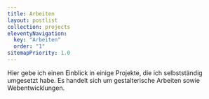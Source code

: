 ```yaml
---
title: Arbeiten
layout: postlist
collection: projects
eleventyNavigation:
  key: "Arbeiten"
  order: "1"
sitemapPriority: 1.0
---
```

Hier gebe ich einen Einblick in einige Projekte, die ich selbstständig umgesetzt habe. Es handelt sich um gestalterische Arbeiten sowie Webentwicklungen.
